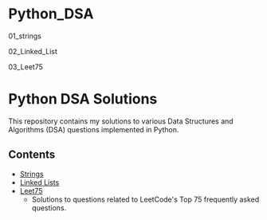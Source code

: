 # Python_DSA

01_strings

02_Linked_List

03_Leet75


# Python DSA Solutions

This repository contains my solutions to various Data Structures and Algorithms (DSA) questions implemented in Python.

## Contents

- [Strings](./strings)
- [Linked Lists](./linkedlist)
- [Leet75](./leet75)
  - Solutions to questions related to LeetCode's Top 75 frequently asked questions.
